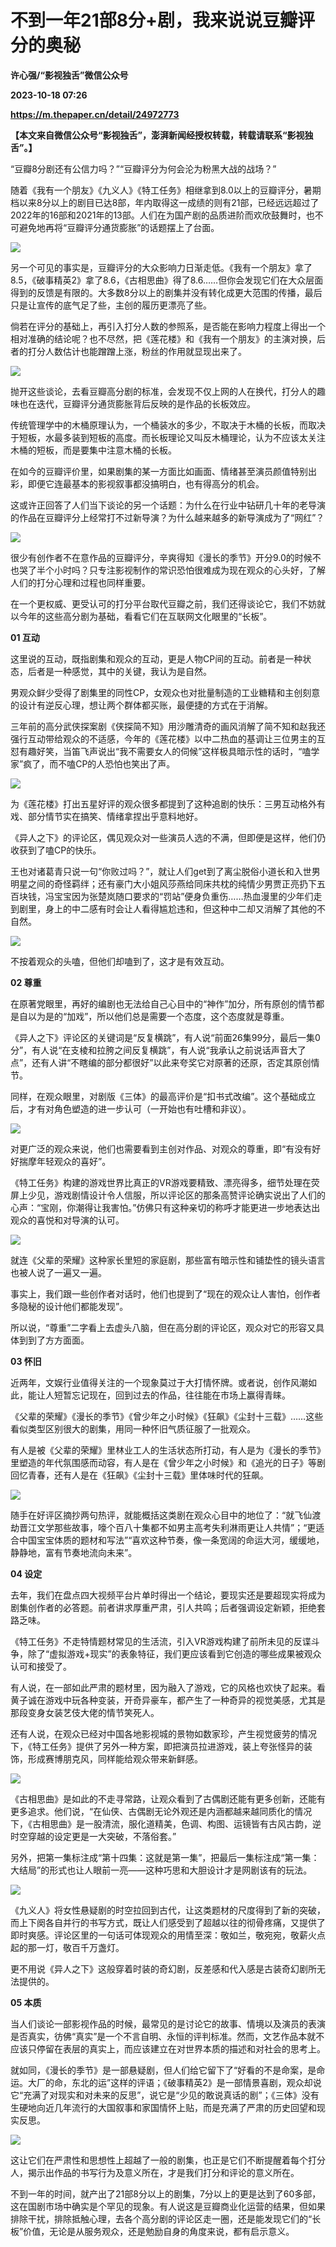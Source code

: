 # 不到一年21部8分+剧，我来说说豆瓣评分的奥秘
**许心强/“影视独舌”微信公众号**

**2023-10-18 07:26**

**https://m.thepaper.cn/detail/24972773**

**【本文来自微信公众号“影视独舌”，澎湃新闻经授权转载，转载请联系“影视独舌”。】**

“豆瓣8分剧还有公信力吗？”“豆瓣评分为何会沦为粉黑大战的战场？”

随着《我有一个朋友》《九义人》《特工任务》相继拿到8.0以上的豆瓣评分，暑期档以来8分以上的剧目已达8部，年内取得这一成绩的则有21部，已经远远超过了2022年的16部和2021年的13部。人们在为国产剧的品质进阶而欢欣鼓舞时，也不可避免地再将“豆瓣评分通货膨胀”的话题摆上了台面。

![](https://imagecloud.thepaper.cn/thepaper/image/274/593/272.png)

另一个可见的事实是，豆瓣评分的大众影响力日渐走低。《我有一个朋友》拿了8.5，《破事精英2》拿了8.6，《古相思曲》得了8.6……但你会发现它们在大众层面得到的反馈是有限的。大多数8分以上的剧集并没有转化成更大范围的传播，最后只是让宣传的底气足了些，主创的履历更漂亮了些。

倘若在评分的基础上，再引入打分人数的参照系，是否能在影响力程度上得出一个相对准确的结论呢？也不尽然，把《莲花楼》和《我有一个朋友》的主演对换，后者的打分人数估计也能蹭蹭上涨，粉丝的作用就显现出来了。

![](https://imagecloud.thepaper.cn/thepaper/image/274/593/273.png)

抛开这些谈论，去看豆瓣高分剧的标准，会发现不仅上网的人在换代，打分人的趣味也在迭代，豆瓣评分通货膨胀背后反映的是作品的长板效应。

传统管理学中的木桶原理认为，一个桶装水的多少，不取决于木桶的长板，而取决于短板，水最多装到短板的高度。而长板理论又叫反木桶理论，认为不应该太关注木桶的短板，而是要集中注意木桶的长板。

在如今的豆瓣评价里，如果剧集的某一方面比如画面、情绪甚至演员颜值特别出彩，即便它连最基本的影视叙事都没搞明白，也有得高分的机会。

这或许正回答了人们当下谈论的另一个话题：为什么在行业中钻研几十年的老导演的作品在豆瓣评分上经常打不过新导演？为什么越来越多的新导演成为了“网红”？

![](https://imagecloud.thepaper.cn/thepaper/image/274/593/274.png)

很少有创作者不在意作品的豆瓣评分，辛爽得知《漫长的季节》开分9.0的时候不也哭了半个小时吗？只专注影视制作的常识恐怕很难成为现在观众的心头好，了解人们的打分心理和过程也同样重要。

在一个更权威、更受认可的打分平台取代豆瓣之前，我们还得谈论它，我们不妨就以今年的这些高分剧为基础，看看它们在互联网文化眼里的“长板”。

**01 互动**

这里说的互动，既指剧集和观众的互动，更是人物CP间的互动。前者是一种状态，后者是一种感觉，其中的关键，我认为是自然。

男观众鲜少受得了剧集里的同性CP，女观众也对批量制造的工业糖精和主创刻意的设计有逆反心理，想让两个群体都买账，最便捷的方式在于消解。

三年前的高分武侠探案剧《侠探简不知》用沙雕清奇的画风消解了简不知和赵我还强行互动带给观众的不适感，今年的《莲花楼》以中二热血的基调让三位男主的互怼有趣好笑，当笛飞声说出“我不需要女人的伺候”这样极具暗示性的话时，“嗑学家”疯了，而不嗑CP的人恐怕也笑出了声。

![](https://imagecloud.thepaper.cn/thepaper/image/274/593/275.png)

为《莲花楼》打出五星好评的观众很多都提到了这种追剧的快乐：三男互动格外有戏、部分情节实在搞笑、情绪拿捏出乎意料地好。

《异人之下》的评论区，偶见观众对一些演员人选的不满，但即便是这样，他们仍收获到了嗑CP的快乐。

王也对诸葛青只说一句“你败过吗？”，就让人们get到了离尘脱俗小道长和入世男明星之间的奇怪羁绊；还有豪门大小姐风莎燕给同床共枕的纯情少男贾正亮扔下五百块钱，冯宝宝因为张楚岚随口要求的“罚站”便身负重伤……热血漫里的少年们走到剧里，身上的中二感有时会让人看得尴尬违和，但这种中二却又消解了其他的不自然。

![](https://imagecloud.thepaper.cn/thepaper/image/274/593/276.png)

不按着观众的头嗑，但他们却嗑到了，这才是有效互动。

**02 尊重**

在原著党眼里，再好的编剧也无法给自己心目中的“神作”加分，所有原创的情节都是自以为是的“加戏”，所以他们总是需要一个态度，这个态度就是尊重。

《异人之下》评论区的关键词是“反复横跳”，有人说“前面26集99分，最后一集0分”，有人说“在支棱和拉胯之间反复横跳”，有人说“我承认之前说话声音大了点”，还有人讲“不瞎编的部分都很好”以此来夸奖它对原著的还原，否定其原创情节。

同样，在观众眼里，对剧版《三体》的最高评价是“扣书式改编”。这个基础成立后，才有对角色塑造的进一步认可（一开始也有吐槽和非议）。

![](https://imagecloud.thepaper.cn/thepaper/image/274/593/277.png)

对更广泛的观众来说，他们也需要看到主创对作品、对观众的尊重，即“有没有好好揣摩年轻观众的喜好”。

《特工任务》构建的游戏世界比真正的VR游戏要精致、漂亮得多，细节处理在荧屏上少见，游戏剧情设计令人信服，所以评论区的那条高赞评论确实说出了人们的心声：“宝刚，你潮得让我害怕。”仿佛只有这种亲切的称呼才能更进一步地表达出观众的喜悦和对导演的认可。

![](https://imagecloud.thepaper.cn/thepaper/image/274/593/278.png)

就连《父辈的荣耀》这种家长里短的家庭剧，那些富有暗示性和铺垫性的镜头语言也被人说了一遍又一遍。

事实上，我们跟一些创作者对话时，他们也提到了“现在的观众让人害怕，创作者多隐秘的设计他们都能发现”。

所以说，“尊重”二字看上去虚头八脑，但在高分剧的评论区，观众对它的形容又具体到到了方方面面。

**03 怀旧**

近两年，文娱行业值得关注的一个现象莫过于大打情怀牌。或者说，创作风潮如此，能让人短暂忘记现在，回到过去的作品，往往能在市场上赢得青睐。

《父辈的荣耀》《漫长的季节》《曾少年之小时候》《狂飙》《尘封十三载》……这些看似类型区别很大的剧集，用同一种怀旧气质征服了一批观众。

有人是被《父辈的荣耀》里林业工人的生活状态所打动，有人是为《漫长的季节》里塑造的年代氛围感而动容，有人是在《曾少年之小时候》和《追光的日子》等剧回忆青春，还有人是在《狂飙》《尘封十三载》里体味时代的狂飙。

![](https://imagecloud.thepaper.cn/thepaper/image/274/593/279.gif)

随手在好评区摘抄两句热评，就能概括这类剧在观众心目中的地位了：“就飞仙渡劫晋江文学那些故事，嚎个百八十集都不如男主高考失利淋雨更让人共情”；“更适合中国宝宝体质的题材和写法”“喜欢这种节奏，像一条宽阔的命运大河，缓缓地，静静地，富有节奏地流向未来”。

**04 设定**

去年，我们在盘点四大视频平台片单时得出一个结论，要现实还是要超现实将成为剧集创作者的必答题。前者讲求厚重严肃，引人共鸣；后者强调设定新颖，拒绝套路乏味。

《特工任务》不走特情题材常见的生活流，引入VR游戏构建了前所未见的反谍斗争，除了“虚拟游戏+现实”的表象特征，我们更应该看到它创造的哪些成果被观众认可和接受了。

有人说，在一部如此严肃的题材里，因为融入了游戏，它的风格也欢快了起来。看黄子诚在游戏中玩各种变装，开奇异豪车，都产生了一种奇异的视觉美感，尤其是那段变身女装艺伎大佬的情节笑死人。

还有人说，在观众已经对中国各地影视城的景物如数家珍，产生视觉疲劳的情况下，《特工任务》提供了另外一种方案，即把演员拉进游戏，装上夸张怪异的装饰，形成赛博朋克风，同样能给观众带来新鲜感。

![](https://imagecloud.thepaper.cn/thepaper/image/274/593/280.png)

《古相思曲》是如此的不走寻常路，让观众看到了古偶剧还能有更多创新，还能有更多追求。他们说，“在仙侠、古偶剧无论外观还是内涵都越来越同质化的情况下，《古相思曲》是一股清流，服化道精美，色调、构图、运镜皆有古风古韵，逆时空穿越的设定更是一大突破，不落俗套。”

另外，把第一集标注成“第十四集：这就是第一集”，把最后一集标注成“第一集：大结局”的形式也让人眼前一亮——这种巧思和大胆设计才是网剧该有的玩法。

![](https://imagecloud.thepaper.cn/thepaper/image/274/593/281.png)

《九义人》将女性悬疑剧的时空拉回到古代，让这类题材的尺度得到了新的突破，而上下阕各自并行的书写方式，既让人们感受到了超越以往的彻骨疼痛，又提供了即时爽感。评论区里的一句话可体现观众的用情至深：敬如兰，敬宛宛，敬薪火点起的那一灯，敬百千万盏灯。

更不用说《异人之下》这般穿着时装的奇幻剧，反差感和代入感是古装奇幻剧所无法提供的。

**05 本质**

当人们谈论一部影视作品的时候，最常见的是讨论它的故事、情境以及演员的表演是否真实，彷佛“真实”是一个不言自明、永恒的评判标准。然而，文艺作品本就不应该只停留在表层的真实上，而应该建立在对世界本质的描述和对社会的思考上。

就如同，《漫长的季节》是一部悬疑剧，但人们给它留下了“好看的不是命案，是命运。大厂的命，东北的运”这样的评语；《破事精英2》是一部情景喜剧，观众却说它“充满了对现实和对未来的反思”，说它是“少见的敢说真话的剧”；《三体》没有生硬地向近几年流行的大国叙事和家国情怀上贴，而是充满了严肃的历史回望和现实反思。

![](https://imagecloud.thepaper.cn/thepaper/image/274/593/282.png)

这让它们在严肃性和思想性上超越了一般的剧集，也正是它们不断提醒着每个打分人，揭示出作品的书写行为及意义所在，才是我们打分和评论的意义所在。

不到一年的时间，就产出了21部8分以上的剧集，7分以上的更是达到了60多部，这在国剧市场中确实是个罕见的现象。有人说这是豆瓣商业化运营的结果，但如果排除干扰，排除抵触心理，去各个高分剧的评论区走一圈，还是能发现它们的“长板”价值，无论是从服务观众，还是勉励自身的角度来说，都有启示意义。
